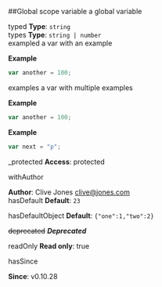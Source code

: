 ##Global scope
<a name="variable"></a>
variable
a global variable

  
<a name="typed"></a>
typed
**Type**: `string`  
<a name="types"></a>
types
**Type**: `string | number`  
<a name="exampled"></a>
exampled
a var with an example

  
**Example**  
```js
var another = 100;
```
<a name="examples"></a>
examples
a var with multiple examples

  
**Example**  
```js
var another = 100;
```
**Example**  
```js
var next = "p";
```
<a name="_protected"></a>
_protected
**Access**: protected  
  
<a name="withAuthor"></a>
withAuthor
  
**Author**: Clive Jones <clive@jones.com>  
<a name="hasDefault"></a>
hasDefault
**Default**: `23`  
  
<a name="hasDefaultObject"></a>
hasDefaultObject
**Default**: `{"one":1,"two":2}`  
  
<a name="deprecated"></a>
~~deprecated~~
***Deprecated***  
  
<a name="readOnly"></a>
readOnly
**Read only**: true  
  
<a name="hasSince"></a>
hasSince
  
**Since**: v0.10.28  
